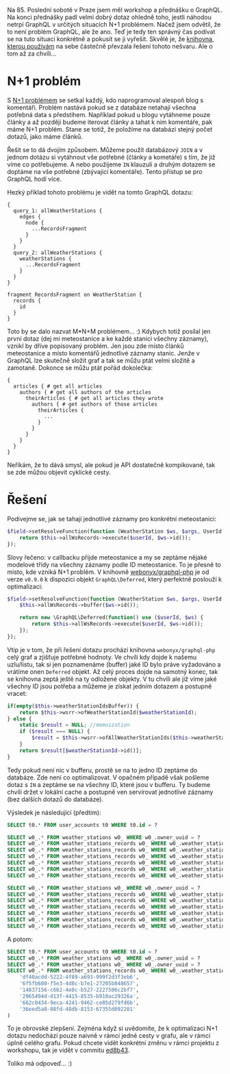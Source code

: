 Na 85. Poslední sobotě v Praze jsem měl workshop a přednášku o GraphQL. Na konci přednášky padl velmi dobrý dotaz ohledně toho, jestli náhodou netrpí GraphQL v určitých situacích N+1 problémem. Načež jsem odvětil, že to není problém GraphQL, ale že ano. Teď je tedy ten správný čas podívat se na tuto situaci konkrétně a pokusit se ji vyřešit. Skvělé je, že [knihovna, kterou používám](http://webonyx.github.io/graphql-php/) na sebe částečně převzala řešení tohoto nešvaru. Ale o tom až za chvíli...

N+1 problém
=====
S [N+1 problémem](https://secure.phabricator.com/book/phabcontrib/article/n_plus_one/) se setkal každý, kdo naprogramoval alespoň blog s komentáři. Problém nastává pokud se z databáze netahají všechna potřebná data s předstihem. Například pokud u blogu vytáhneme pouze články a až později budeme iterovat články a tahat k nim komentáře, pak máme N+1 problém. Stane se totiž, že položíme na databázi stejný počet dotazů, jako máme článků.

Řešit se to dá dvojím způsobem. Můžeme použít databázový `JOIN` a v jednom dotázu si vytáhnout vše potřebné (články a kometáře) s tím, že již víme co potřebujeme. A nebo použijeme `IN` klauzuli a druhým dotazem se doptáme na vše potřebné (zbývající komentáře). Tento přístup se pro GraphQL hodí více.

Hezký příklad tohoto problému je vidět na tomto GraphQL dotazu:

```
{
  query_1: allWeatherStations {
    edges {
      node {
        ...RecordsFragment
      }
    }
  }
  query_2: allWeatherStations {
    weatherStations {
      ...RecordsFragment
    }
  }
}

fragment RecordsFragment on WeatherStation {
  records {
    id
  }
}
```

Toto by se dalo nazvat M*N+M problémem... :) Kdybych totiž posílal jen první dotaz (dej mi meteostanice a ke každé stanici všechny záznamy), vznikl by dříve popisovaný problém. Jen jsou zde místo článků meteostanice a místo komentářů jednotlivé záznamy stanic. Jenže v GraphQL lze skutečně složit graf a tak se můžu ptát velmi složitě a zamotaně. Dokonce se můžu ptát pořád dokolečka:

```
{
  articles { # get all articles
    authors { # get all authors of the articles
      theirArticles { # get all articles they wrote
        authors { # get authors of those articles
          theirArticles {
            ...
          }
        }
      }
    }
  }
}
```

Neříkám, že to dává smysl, ale pokud je API dostatečně kompikované, tak se zde můžou objevit cyklické cesty.

Řešení
=====
Podívejme se, jak se tahají jednotlivé záznamy pro konkrétní meteostanici:

```php
$field->setResolveFunction(function (WeatherStation $ws, $args, UserId $userId) {
    return $this->allWsRecords->execute($userId, $ws->id());
});
```

Slovy řečeno: v callbacku přijde meteostanice a my se zeptáme nějaké modelové třídy na všechny záznamy podle ID meteostanice. To je přesně to místo, kde vzniká N+1 problém. V knihovně [webonyx/graphql-php](https://github.com/webonyx/graphql-php) je od verze `v0.9.0` k dispozici objekt `GraphQL\Deferred`, který perfektně poslouží k optimalizaci:

```php
$field->setResolveFunction(function (WeatherStation $ws, $args, UserId $userId) {
    $this->allWsRecords->buffer($ws->id());

    return new \GraphQL\Deferred(function() use ($userId, $ws) {
        return $this->allWsRecords->execute($userId, $ws->id());
    });
});
```

Vtip je v tom, že při řešení dotazu prochází knihovna `webonyx/graphql-php` celý graf a zjišťuje potřebné hodnoty. Ve chvíli kdy dojde k našemu uzlu/listu, tak si jen poznamenáme (buffer) jaké ID bylo práve vyžadováno a vrátíme onen `Deferred` objekt. Až celý proces dojde na samotný konec, tak se knihovna zeptá ještě na ty odložené objekty. V tu chvíli ale již víme jaké všechny ID jsou potřeba a můžeme je získat jedním dotazem a postupně vracet:

```php
if(empty($this->weatherStationIdsBuffer)) {
	return $this->wsrr->ofWeatherStationId($weatherStationId);
} else {
	static $result = NULL; //memoization
	if ($result === NULL) {
		$result = $this->wsrr->ofAllWeatherStationIds($this->weatherStationIdsBuffer);
	}
	return $result[$weatherStationId->id()];
}
```

Tedy pokud není nic v bufferu, prostě se na to jedno ID zeptáme do databáze. Zde není co optimalizovat. V opačném případě však pošleme dotaz s `IN` a zeptáme se na všechny ID, které jsou v bufferu. Ty budeme chvíli držet v lokální cache a postupně ven servírovat jednotlivé záznamy (bez dalších dotazů do databáze).

Výsledek je následující (předtím):

```sql
SELECT t0.* FROM user_accounts t0 WHERE t0.id = ?

SELECT w0_.* FROM weather_stations w0_ WHERE w0_.owner_uuid = ?
SELECT w0_.* FROM weather_stations_records w0_ WHERE w0_.weather_station_id = ?
SELECT w0_.* FROM weather_stations_records w0_ WHERE w0_.weather_station_id = ?
SELECT w0_.* FROM weather_stations_records w0_ WHERE w0_.weather_station_id = ?
SELECT w0_.* FROM weather_stations_records w0_ WHERE w0_.weather_station_id = ?
SELECT w0_.* FROM weather_stations_records w0_ WHERE w0_.weather_station_id = ?
SELECT w0_.* FROM weather_stations_records w0_ WHERE w0_.weather_station_id = ?

SELECT w0_.* FROM weather_stations w0_ WHERE w0_.owner_uuid = ?
SELECT w0_.* FROM weather_stations_records w0_ WHERE w0_.weather_station_id = ?
SELECT w0_.* FROM weather_stations_records w0_ WHERE w0_.weather_station_id = ?
SELECT w0_.* FROM weather_stations_records w0_ WHERE w0_.weather_station_id = ?
SELECT w0_.* FROM weather_stations_records w0_ WHERE w0_.weather_station_id = ?
SELECT w0_.* FROM weather_stations_records w0_ WHERE w0_.weather_station_id = ?
SELECT w0_.* FROM weather_stations_records w0_ WHERE w0_.weather_station_id = ?
```

A potom:

```sql
SELECT t0.* FROM user_accounts t0 WHERE t0.id = ?
SELECT w0_.* FROM weather_stations w0_ WHERE w0_.owner_uuid = ?
SELECT w0_.* FROM weather_stations w0_ WHERE w0_.owner_uuid = ?
SELECT w0_.* FROM weather_stations_records w0_ WHERE w0_.weather_station_id IN (
    'df40acdd-5222-4f89-a693-999f2d3f3eb6',
    '6f5fb680-f5e3-4d8c-b7e1-27205b848657',
    '14837156-c662-4e8c-b527-2227506c2bf7',
    '2965494d-d13f-4415-8535-b910ac29326a',
    '662c0434-9eca-4241-9462-ce85d279fd6b',
    '36eed5a8-08fd-48db-8153-67355d092201'
)
```

To je obrovské zlepšení. Zejména když si uvědomíte, že k optimalizaci N+1 dotazu nedochází pouze naivně v rámci jedné cesty v grafu, ale v rámci úplně celého grafu. Pokud chcete vidět konkrétní změnu v rámci projektu z workshopu, tak je vidět v commitu [ed8b43](https://github.com/adeira/connector/commit/ed8b43257b778b6b2d4adb1b92baae18daf36905).

Toliko má odpoveď... :)